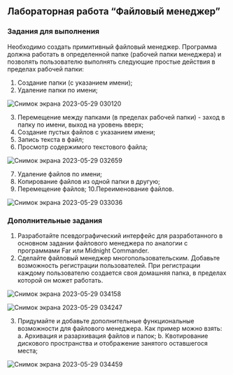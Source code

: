## Лабораторная работа “Файловый менеджер”

### Задания для выполнения

Необходимо создать примитивный файловый менеджер. Программа
должна работать в определенной папке (рабочей папки менеджера) и
позволять пользователю выполнять следующие простые действия в
пределах рабочей папки:
1. Создание папки (с указанием имени);
2. Удаление папки по имени;

![Снимок экрана 2023-05-29 030120](https://github.com/aleksandrm7/File_Manager/assets/80441149/b1334c3f-e386-4b1e-b0e9-68eb98377236)

3. Перемещение между папками (в пределах рабочей папки) - заход в
папку по имени, выход на уровень вверх;
4. Создание пустых файлов с указанием имени;
5. Запись текста в файл;
6. Просмотр содержимого текстового файла;

![Снимок экрана 2023-05-29 032659](https://github.com/aleksandrm7/File_Manager/assets/80441149/f286e273-e57c-4a91-a030-a3a17e10ffd4)

7. Удаление файлов по имени;
8. Копирование файлов из одной папки в другую;
9. Перемещение файлов;
10.Переименование файлов.

![Снимок экрана 2023-05-29 033036](https://github.com/aleksandrm7/File_Manager/assets/80441149/9c183476-8689-4643-bf1d-121fc93d15a0)


### Дополнительные задания


1. Разработайте псевдографический интерфейс для разработанного в
основном задании файлового менеджера по аналогии с программами
Far или Midnight Commander.
2. Сделайте файловый менеджер многопользовательским. Добавьте
возможность регистрации пользователей. При регистрации каждому
пользователю создается своя домашняя папка, в пределах которой он
может работать.

![Снимок экрана 2023-05-29 034158](https://github.com/aleksandrm7/File_Manager/assets/80441149/74bdfabe-47e2-410f-8dbd-00e9d3cd5264)

![Снимок экрана 2023-05-29 034247](https://github.com/aleksandrm7/File_Manager/assets/80441149/d8961414-b005-466c-823d-68db78e4f982)

3. Придумайте и добавьте дополнительные функциональные
возможности для файлового менеджера. Как пример можно взять:
a. Архивация и разархивация файлов и папок;
b. Квотирование дискового пространства и отображение занятого
оставшегося места;

![Снимок экрана 2023-05-29 034459](https://github.com/aleksandrm7/File_Manager/assets/80441149/784a9025-3609-4e9d-bdf5-a7f0bc8edfbb)
